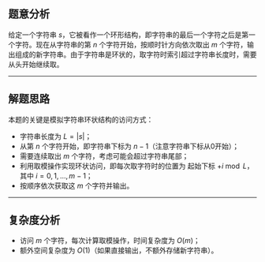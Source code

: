 ## 题意分析

给定一个字符串 $s$，它被看作一个环形结构，即字符串的最后一个字符之后是第一个字符。现在从字符串的第 $n$ 个字符开始，按顺时针方向依次取出 $m$ 个字符，输出组成的新字符串。由于字符串是环状的，取字符时索引超过字符串长度时，需要从头开始继续取。

---

## 解题思路

本题的关键是模拟字符串环状结构的访问方式：

- 字符串长度为 $L = |s|$；
- 从第 $n$ 个字符开始，即字符串下标为 $n-1$（注意字符串下标从0开始）；
- 需要连续取出 $m$ 个字符，考虑可能会超过字符串尾部；
- 利用取模操作实现环状访问，即每次取字符时的位置为 起始下标 $+ i \bmod L$，其中 $i = 0, 1, \ldots, m-1$；
- 按顺序依次获取这 $m$ 个字符并输出。

---

## 复杂度分析

- 访问 $m$ 个字符，每次计算取模操作，时间复杂度为 $O(m)$；
- 额外空间复杂度为 $O(1)$（如果直接输出，不额外存储新字符串）。
